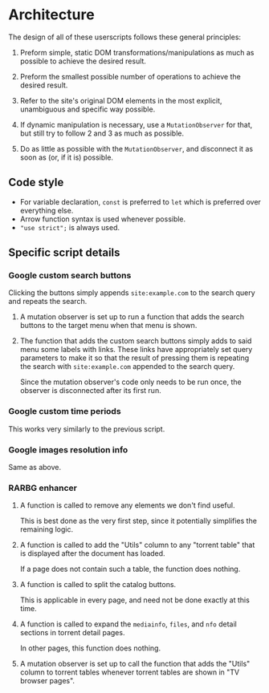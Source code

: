 # Architecture

The design of all of these userscripts follows these general principles:

1. Preform simple, static DOM transformations/manipulations as much as possible to achieve the desired result.

2. Preform the smallest possible number of operations to achieve the desired result.

3. Refer to the site's original DOM elements in the most explicit, unambiguous and specific way possible.

4. If dynamic manipulation is necessary, use a `MutationObserver` for that, but still try to follow 2 and 3 as much as possible.

5. Do as little as possible with the `MutationObserver`, and disconnect it as soon as (or, if it is) possible.

## Code style

- For variable declaration, `const` is preferred to `let` which is preferred over everything else.
- Arrow function syntax is used whenever possible.
- `"use strict";` is always used.

## Specific script details

### Google custom search buttons

Clicking the buttons simply appends `site:example.com` to the search query and repeats the search.

1. A mutation observer is set up to run a function that adds the search buttons to the target menu when that menu is shown.

2. The function that adds the custom search buttons simply adds to said menu some labels with links. These links have appropriately set query parameters to make it so that the result of pressing them is repeating the search with `site:example.com` appended to the search query.

    Since the mutation observer's code only needs to be run once, the observer is disconnected after its first run.

### Google custom time periods

This works very similarly to the previous script.

### Google images resolution info

Same as above.

### RARBG enhancer

1. A function is called to remove any elements we don't find useful.

    This is best done as the very first step, since it potentially simplifies the remaining logic.

2. A function is called to add the "Utils" column to any "torrent table" that is displayed after the document has loaded.

    If a page does not contain such a table, the function does nothing.

3. A function is called to split the catalog buttons.

    This is applicable in every page, and need not be done exactly at this time.

4. A function is called to expand the `mediainfo`, `files`, and `nfo` detail sections in torrent detail pages.

    In other pages, this function does nothing.

5. A mutation observer is set up to call the function that adds the "Utils" column to torrent tables whenever torrent tables are shown in "TV browser pages".
